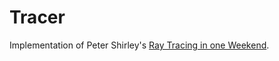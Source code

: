 # Tracer

Implementation of Peter Shirley's [Ray Tracing in one Weekend](http://www.realtimerendering.com/raytracing/Ray%20Tracing%20in%20a%20Weekend.pdf).
